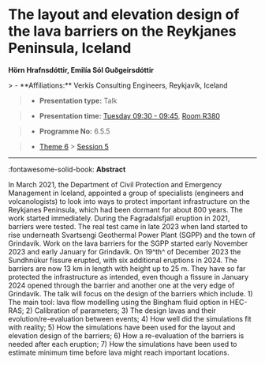 # The layout and elevation design of the lava barriers on the Reykjanes Peninsula, Iceland

**Hörn Hrafnsdóttir, Emilía Sól Guðgeirsdóttir**

<!-- more -->> - **Affiliations:** Verkís Consulting Engineers, Reykjavík, Iceland

> - **Presentation type:** Talk

> - **Presentation time:** [Tuesday 09:30 - 09:45](../sessions_comparison.md#__tabbed_2_5), [Room R380](../maps_venue.md#__tabbed_1_1)

> - **Programme No:** 6.5.5

> - [Theme 6](../theme6.md) > [Session 5](../sessions/session-6-5.md)

--- 

:fontawesome-solid-book: **Abstract**

In March 2021, the Department of Civil Protection and Emergency Management in Iceland, appointed a group of specialists (engineers and volcanologists) to look into ways to protect important infrastructure on the Reykjanes Peninsula, which had been dormant for about 800 years. The work started immediately. During the Fagradalsfjall eruption in 2021, barriers were tested. The real test came in late 2023 when land started to rise underneath Svartsengi Geothermal Power Plant (SGPP) and the town of Grindavík.
Work on the lava barriers for the SGPP started early November 2023 and early January for Grindavík. On 19^th^ of December 2023 the Sundhnúkur fissure erupted, with six additional eruptions in 2024. The barriers are now 13 km in length with height up to 25 m. They have so far protected the infrastructure as intended, even though a fissure in January 2024 opened through the barrier and another one at the very edge of Grindavík.
The talk will focus on the design of the barriers which include. 1) The main tool: lava flow modelling using the Bingham fluid option in HEC-RAS; 2) Calibration of parameters; 3) The design lavas and their evolution/re-evaluation between events; 4) How well did the simulations fit with reality; 5) How the simulations have been used for the layout and elevation design of the barriers; 6) How a re-evaluation of the barriers is needed after each eruption; 7) How the simulations have been used to estimate minimum time before lava might reach important locations.

